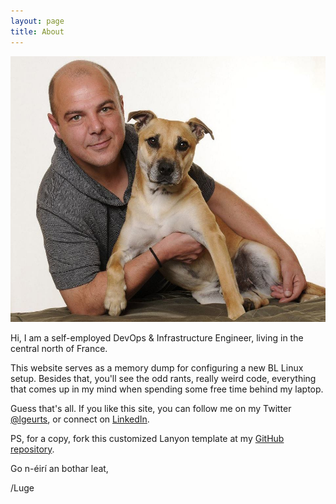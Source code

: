 ```yaml
---
layout: page
title: About
---
```


![Here I am with my dog Tigger.](/assets/portrait.jpg)

Hi, I am a self-employed DevOps & Infrastructure Engineer, living in the central north of France.

This website serves as a memory dump for configuring a new BL Linux setup.
Besides that, you'll see the odd rants, really weird code, everything that comes up in my mind when spending some free time behind my laptop.

Guess that's all. If you like this site, you can follow me on my Twitter [@lgeurts](https://twitter.com/lgeurts), or connect on [LinkedIn](https://www.linkedin.com/in/lucgeurts).

PS, for a copy, fork this customized Lanyon template at my [GitHub repository](https://github.com/lgeurts/lgeurts.github.io).

Go n-éirí an bothar leat,

/Luge
